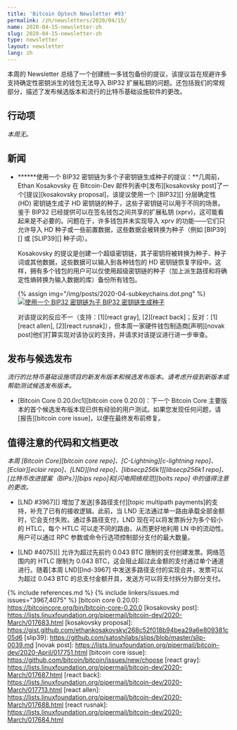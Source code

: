 ```yaml
---
title: 'Bitcoin Optech Newsletter #93'
permalink: /zh/newsletters/2020/04/15/
name: 2020-04-15-newsletter-zh
slug: 2020-04-15-newsletter-zh
type: newsletter
layout: newsletter
lang: zh
---
```

本周的 Newsletter 总结了一个创建统一多钱包备份的提议，该提议旨在规避许多支持确定性密钥派生的钱包无法导入 BIP32 扩展私钥的问题。还包括我们的常规部分，描述了发布候选版本和流行的比特币基础设施软件的更改。

## 行动项

*本周无。*

## 新闻

- **<!--proposal-for-using-one-bip32-keychain-to-seed-multiple-child-keychains-->****使用一个 BIP32 密钥链为多个子密钥链生成种子的提议：**几周前，Ethan Kosakovsky 在 Bitcoin-Dev 邮件列表中[发布][kosakovsky post]了一个[提议][kosakovsky proposal]，该提议使用一个 [BIP32][] 分层确定性 (HD) 密钥链生成子 HD 密钥链的种子，这些子密钥链可以用于不同的场景。鉴于 BIP32 已经提供可以在签名钱包之间共享的扩展私钥 (xprv)，这可能看起来是不必要的。问题在于，许多钱包并未实现导入 xprv 的功能——它们只允许导入 HD 种子或一些前置数据，这些数据会被转换为种子（例如 [BIP39][] 或 [SLIP39][] 种子词）。

  Kosakovsky 的提议是创建一个超级密钥链，其子密钥将被转换为种子、种子词或其他数据，这些数据可以输入到各种钱包的 HD 密钥链恢复字段中。这样，拥有多个钱包的用户可以仅使用超级密钥链的种子（加上派生路径和将确定性熵转换为输入数据的库）备份所有钱包。

  {% assign img="/img/posts/2020-04-subkeychains.dot.png" %}
  [![使用一个 BIP32 密钥链为子 BIP32 密钥链生成种子]({{img}})]({{img}})

  对该提议的反应不一（支持：[1][react gray], [2][react back]；反对：[1][react allen], [2][react rusnak]），但本周一家硬件钱包制造商[声明][novak post]他们打算实现对该协议的支持，并请求对该提议进行进一步审查。

## 发布与候选发布

*流行的比特币基础设施项目的新发布版本和候选发布版本。请考虑升级到新版本或帮助测试候选发布版本。*

- [Bitcoin Core 0.20.0rc1][bitcoin core 0.20.0]：下一个 Bitcoin Core 主要版本的首个候选发布版本现已供有经验的用户测试。如果您发现任何问题，请[报告][bitcoin core issue]，以便在最终发布前修复。

## 值得注意的代码和文档更改

*本周 [Bitcoin Core][bitcoin core repo]、[C-Lightning][c-lightning repo]、[Eclair][eclair repo]、[LND][lnd repo]、[libsecp256k1][libsecp256k1 repo]、[比特币改进提案（BIPs）][bips repo]和[闪电网络规范][bolts repo] 中的值得注意的更改。*

- [LND #3967][] 增加了发送[多路径支付][topic multipath payments]的支持，补充了已有的接收逻辑。此前，当 LND 无法通过单一路由承载全部金额时，它会支付失败。通过多路径支付，LND 现在可以将发票拆分为多个较小的 HTLC，每个 HTLC 可以走不同的路由，从而更好地利用 LN 中的流动性。用户可以通过 RPC 参数或命令行选项控制部分支付的最大数量。

- [LND #4075][] 允许为超过先前约 0.043 BTC 限制的支付创建发票。网络范围内的 HTLC 限制为 0.043 BTC，这会阻止超过此金额的支付通过单个通道进行。随着[本周 LND][lnd-3967] 中发送多路径支付的实现合并，发票可以为超过 0.043 BTC 的总支付金额开具，发送方可以将支付拆分为部分支付。

{% include references.md %}
{% include linkers/issues.md issues="3967,4075" %}
[bitcoin core 0.20.0]: https://bitcoincore.org/bin/bitcoin-core-0.20.0
[kosakovsky post]: https://lists.linuxfoundation.org/pipermail/bitcoin-dev/2020-March/017683.html
[kosakovsky proposal]: https://gist.github.com/ethankosakovsky/268c52f018b94bea29a6e809381c05d6
[slip39]: https://github.com/satoshilabs/slips/blob/master/slip-0039.md
[novak post]: https://lists.linuxfoundation.org/pipermail/bitcoin-dev/2020-April/017751.html
[bitcoin core issue]: https://github.com/bitcoin/bitcoin/issues/new/choose
[react gray]: https://lists.linuxfoundation.org/pipermail/bitcoin-dev/2020-March/017687.html
[react back]: https://lists.linuxfoundation.org/pipermail/bitcoin-dev/2020-March/017713.html
[react allen]: https://lists.linuxfoundation.org/pipermail/bitcoin-dev/2020-March/017688.html
[react rusnak]: https://lists.linuxfoundation.org/pipermail/bitcoin-dev/2020-March/017684.html
